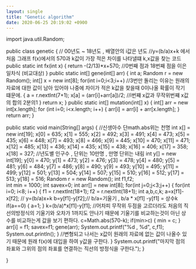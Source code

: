 ```yaml
---
layout: single
title: "Genetic algorithm"
date: 2020-06-25 20:19:02 +0900
---
```






import java.util.Random;

public class genetic {
	// 00년도 ~ 18년도 , 배열안의 i값은 년도
	//y=(b/a)x+k 에서 처음 그래프 f(x)에서의 570과 k값이 가장 적은 차이를 나타낼떄  k,x값을 찾는 코드
    public static int fx(int x) {
        return -(2/13)*x+570; //0번째 점과 18번째 점을 이은 일차식 (비교대상)
    }
    public static int[] gene(int[] arr) 
    {
    	int a;
    	Random r = new Random();
    	int[] x = new int[8];
    	for(int i=0;i<3;i++) //3번만 돌리는 이유는 원래의 자료에 대한 값이 남아 있어야 나중에 차이가 적은 k값을 찾을때 0이나올 확률이 작기 떄문에.
    	{
    		a = r.nextInt(7+1);
    		x[a] = (arr[i]+arr[a])/2; //i번쨰 x값과 무작위번쨰 x값의 합의 2분의1
    	}
    	return x;
    }
    public static int[] mutation(int[] x) {
        int[] arr = new int[x.length];
        for (int i=0; i<x.length; i++) {
            arr[i] = arr[i] + arr[x.length];
        }
        return arr;
    }

public static void main(String[] args) {
	//신생아수 단math.abs위는 천명
	int x[] = new int[19];
	x[0] = 635;
	x[1] = 555;
	x[2] = 492;
	x[3] = 491;
	x[4] = 473;
	x[5] = 435;
	x[6] = 448;
	x[7] = 493;
	x[8] = 466;
	x[9] = 445;
	x[10] = 470;
	x[11] = 471;
	x[12] = 485;
	x[13] = 436;
	x[14] = 435;
	x[15] = 438;
	x[16] = 406;
	x[17] = 358;
	x[18] = 327;
	//년도별 인구수 , 단위는 10만명 , 만명 단위는 내림
		int y[] = new int[19];
		y[0] = 470;
		y[1] = 473;
		y[2] = 476;
		y[3] = 478;
		y[4] = 480;
		y[5] = 481;
		y[6] = 484;
		y[7] = 486;
		y[8] = 490;
		y[9] = 493;
		y[10] = 495;
		y[11] = 499;
		y[12] = 501;
		y[13] = 504;
		y[14] = 507;
		y[15] = 510;
		y[16] = 512;
		y[17] = 513;
		y[18] = 516;
		Random r = new Random();
    	int f1,f2;   
    	int min = 1000;
        int savex=0;
        int arr[] = new int[8];
        for(int j=0;j<3;j++) 
        {
        for(int i=0; i<8; i++) 
        {
        	f1 = r.nextInt(18+1);
        	f2 = r.nextInt(18+1);
            int a,b,c,k;
            a=x[f1]-x[f2];	// y=(b/a)x+k
            b=y[f1]-y[f2];//        b/a=기울기 , b/a * x[f1] -y[f1] = 상수k
            if(a==0) {
            	a=1;
            }
            k=(b/a)*x[f1]-y[f1];
          //어차피 무작위 두점을 고르더라도 처음의 직선의방정식의 기울기와 오차가 1까지도 안나기 때문에 기울기를 비교하는것이 아닌 상수를 비교하는게 값을 보기 편하다.
        	c=Math.abs(570-k);
        	if(min>c)
        	{
        		min = c; 
        	}
            arr[i] = f1;
            savex=f1;
            gene(arr);
            System.out.printf("%d , %d", c,f1);
            System.out.println();
        } //변형되고 나서는 x값이 원래의 자료에 없는 값이 나올수 있기 때문에 원래 f(x)에 대입을 하여 y값을 구한다.
        }
        	System.out.printf("마지막 점의 좌표와 그위의 점의 좌표를 연결하는 직선의 방정식을 구한다.");
    }

}